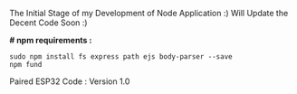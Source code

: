 The Initial Stage of my Development of Node Application :)
Will Update the Decent Code Soon :)

**# npm requirements :**
```
sudo npm install fs express path ejs body-parser --save
npm fund
```

Paired ESP32 Code : Version 1.0